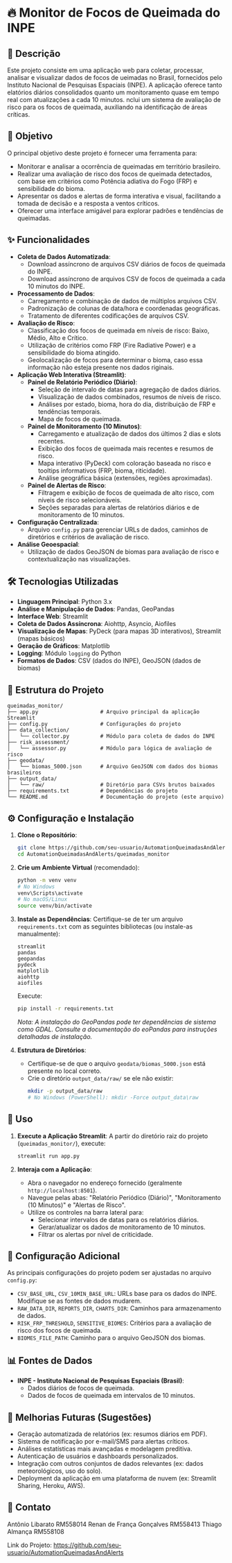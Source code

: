 # 🔥 Monitor de Focos de Queimada do INPE

## 📖 Descrição

Este projeto consiste em uma aplicação web para coletar, processar, analisar e visualizar dados de focos de ueimadas no Brasil, fornecidos pelo Instituto Nacional de Pesquisas Espaciais (INPE). A aplicação oferece tanto elatórios diários consolidados quanto um monitoramento quase em tempo real com atualizações a cada 10 minutos. nclui um sistema de avaliação de risco para os focos de queimada, auxiliando na identificação de áreas críticas.

## 🎯 Objetivo

O principal objetivo deste projeto é fornecer uma ferramenta para:
*   Monitorar e analisar a ocorrência de queimadas em território brasileiro.
*   Realizar uma avaliação de risco dos focos de queimada detectados, com base em critérios como Potência adiativa do Fogo (FRP) e sensibilidade do bioma.
*   Apresentar os dados e alertas de forma interativa e visual, facilitando a tomada de decisão e a resposta a ventos críticos.
*   Oferecer uma interface amigável para explorar padrões e tendências de queimadas.

## ✨ Funcionalidades

*   **Coleta de Dados Automatizada**:
    *   Download assíncrono de arquivos CSV diários de focos de queimada do INPE.
    *   Download assíncrono de arquivos CSV de focos de queimada a cada 10 minutos do INPE.
*   **Processamento de Dados**:
    *   Carregamento e combinação de dados de múltiplos arquivos CSV.
    *   Padronização de colunas de data/hora e coordenadas geográficas.
    *   Tratamento de diferentes codificações de arquivos CSV.
*   **Avaliação de Risco**:
    *   Classificação dos focos de queimada em níveis de risco: Baixo, Médio, Alto e Crítico.
    *   Utilização de critérios como FRP (Fire Radiative Power) e a sensibilidade do bioma atingido.
    *   Geolocalização de focos para determinar o bioma, caso essa informação não esteja presente nos dados riginais.
*   **Aplicação Web Interativa (Streamlit)**:
    *   **Painel de Relatório Periódico (Diário)**:
        *   Seleção de intervalo de datas para agregação de dados diários.
        *   Visualização de dados combinados, resumos de níveis de risco.
        *   Análises por estado, bioma, hora do dia, distribuição de FRP e tendências temporais.
        *   Mapa de focos de queimada.
    *   **Painel de Monitoramento (10 Minutos)**:
        *   Carregamento e atualização de dados dos últimos 2 dias e slots recentes.
        *   Exibição dos focos de queimada mais recentes e resumos de risco.
        *   Mapa interativo (PyDeck) com coloração baseada no risco e tooltips informativos (FRP, bioma, riticidade).
        *   Análise geográfica básica (extensões, regiões aproximadas).
    *   **Painel de Alertas de Risco**:
        *   Filtragem e exibição de focos de queimada de alto risco, com níveis de risco selecionáveis.
        *   Seções separadas para alertas de relatórios diários e de monitoramento de 10 minutos.
*   **Configuração Centralizada**:
    *   Arquivo `config.py` para gerenciar URLs de dados, caminhos de diretórios e critérios de avaliação de risco.
*   **Análise Geoespacial**:
    *   Utilização de dados GeoJSON de biomas para avaliação de risco e contextualização nas visualizações.

## 🛠️ Tecnologias Utilizadas

*   **Linguagem Principal**: Python 3.x
*   **Análise e Manipulação de Dados**: Pandas, GeoPandas
*   **Interface Web**: Streamlit
*   **Coleta de Dados Assíncrona**: Aiohttp, Asyncio, Aiofiles
*   **Visualização de Mapas**: PyDeck (para mapas 3D interativos), Streamlit (mapas básicos)
*   **Geração de Gráficos**: Matplotlib
*   **Logging**: Módulo `logging` do Python
*   **Formatos de Dados**: CSV (dados do INPE), GeoJSON (dados de biomas)

## 📂 Estrutura do Projeto

```
queimadas_monitor/
├── app.py                    # Arquivo principal da aplicação Streamlit
├── config.py                 # Configurações do projeto
├── data_collection/
│   └── collector.py          # Módulo para coleta de dados do INPE
├── risk_assessment/
│   └── assessor.py           # Módulo para lógica de avaliação de risco
├── geodata/
│   └── biomas_5000.json      # Arquivo GeoJSON com dados dos biomas brasileiros
├── output_data/
│   └── raw/                  # Diretório para CSVs brutos baixados
├── requirements.txt          # Dependências do projeto
└── README.md                 # Documentação do projeto (este arquivo)
```

## ⚙️ Configuração e Instalação

1.  **Clone o Repositório**:
    ```bash
    git clone https://github.com/seu-usuario/AutomationQueimadasAndAlerts.git
    cd AutomationQueimadasAndAlerts/queimadas_monitor
    ```

2.  **Crie um Ambiente Virtual** (recomendado):
    ```bash
    python -m venv venv
    # No Windows
    venv\Scripts\activate
    # No macOS/Linux
    source venv/bin/activate
    ```

3.  **Instale as Dependências**:
    Certifique-se de ter um arquivo `requirements.txt` com as seguintes bibliotecas (ou instale-as manualmente):
    ```
    streamlit
    pandas
    geopandas
    pydeck
    matplotlib
    aiohttp
    aiofiles
    ```
    Execute:
    ```bash
    pip install -r requirements.txt
    ```
    *Nota: A instalação do GeoPandas pode ter dependências de sistema como GDAL. Consulte a documentação do eoPandas para instruções detalhadas de instalação.*

4.  **Estrutura de Diretórios**:
    *   Certifique-se de que o arquivo `geodata/biomas_5000.json` está presente no local correto.
    *   Crie o diretório `output_data/raw/` se ele não existir:
        ```bash
        mkdir -p output_data/raw
        # No Windows (PowerShell): mkdir -Force output_data\raw
        ```

## 🚀 Uso

1.  **Execute a Aplicação Streamlit**:
    A partir do diretório raiz do projeto (`queimadas_monitor/`), execute:
    ```bash
    streamlit run app.py
    ```

2.  **Interaja com a Aplicação**:
    *   Abra o navegador no endereço fornecido (geralmente `http://localhost:8501`).
    *   Navegue pelas abas: "Relatório Periódico (Diário)", "Monitoramento (10 Minutos)" e "Alertas de Risco".
    *   Utilize os controles na barra lateral para:
        *   Selecionar intervalos de datas para os relatórios diários.
        *   Gerar/atualizar os dados de monitoramento de 10 minutos.
        *   Filtrar os alertas por nível de criticidade.

## 🔧 Configuração Adicional

As principais configurações do projeto podem ser ajustadas no arquivo `config.py`:
*   `CSV_BASE_URL`, `CSV_10MIN_BASE_URL`: URLs base para os dados do INPE. Modifique se as fontes de dados mudarem.
*   `RAW_DATA_DIR`, `REPORTS_DIR`, `CHARTS_DIR`: Caminhos para armazenamento de dados.
*   `RISK_FRP_THRESHOLD`, `SENSITIVE_BIOMES`: Critérios para a avaliação de risco dos focos de queimada.
*   `BIOMES_FILE_PATH`: Caminho para o arquivo GeoJSON dos biomas.

## 📊 Fontes de Dados

*   **INPE - Instituto Nacional de Pesquisas Espaciais (Brasil)**:
    *   Dados diários de focos de queimada.
    *   Dados de focos de queimada em intervalos de 10 minutos.

## 🔮 Melhorias Futuras (Sugestões)

*   Geração automatizada de relatórios (ex: resumos diários em PDF).
*   Sistema de notificação por e-mail/SMS para alertas críticos.
*   Análises estatísticas mais avançadas e modelagem preditiva.
*   Autenticação de usuários e dashboards personalizados.
*   Integração com outros conjuntos de dados relevantes (ex: dados meteorológicos, uso do solo).
*   Deployment da aplicação em uma plataforma de nuvem (ex: Streamlit Sharing, Heroku, AWS).


## 👤 Contato

Antônio Libarato RM558014
Renan de França Gonçalves RM558413
Thiago Almança RM558108

Link do Projeto: https://github.com/seu-usuario/AutomationQueimadasAndAlerts
```

